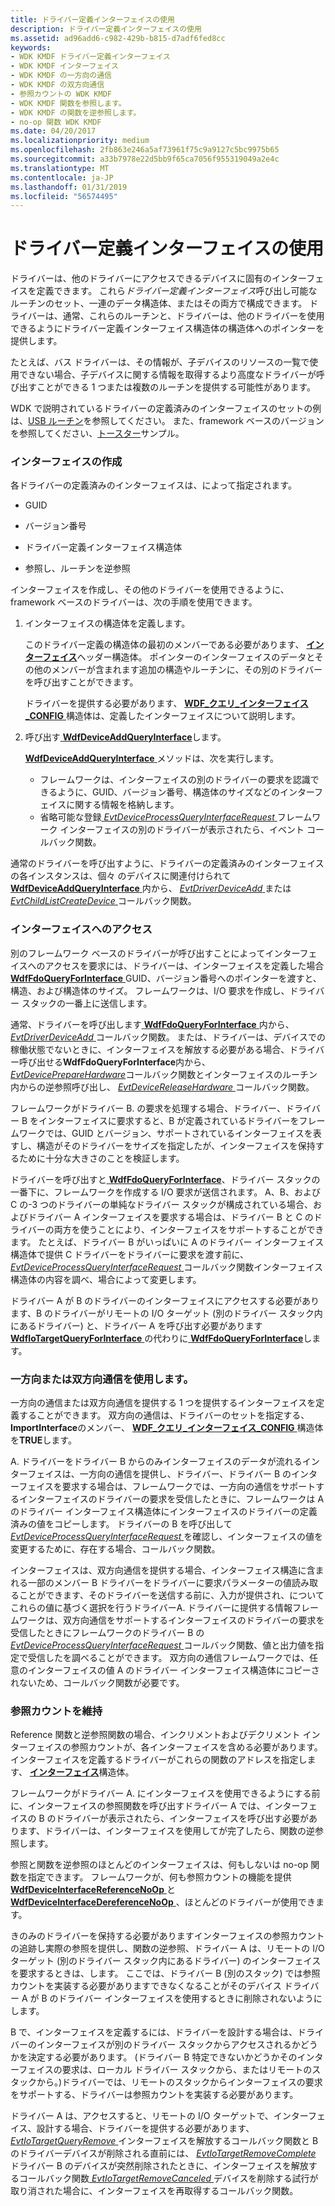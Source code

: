```yaml
---
title: ドライバー定義インターフェイスの使用
description: ドライバー定義インターフェイスの使用
ms.assetid: ad96add6-c982-429b-b815-d7adf6fed8cc
keywords:
- WDK KMDF ドライバー定義インターフェイス
- WDK KMDF インターフェイス
- WDK KMDF の一方向の通信
- WDK KMDF の双方向通信
- 参照カウントの WDK KMDF
- WDK KMDF 関数を参照します。
- WDK KMDF の関数を逆参照します。
- no-op 関数 WDK KMDF
ms.date: 04/20/2017
ms.localizationpriority: medium
ms.openlocfilehash: 2fb863e246a5af73961f75c9a9127c5bc9975b65
ms.sourcegitcommit: a33b7978e22d5bb9f65ca7056f955319049a2e4c
ms.translationtype: MT
ms.contentlocale: ja-JP
ms.lasthandoff: 01/31/2019
ms.locfileid: "56574495"
---
```

# <a name="using-driver-defined-interfaces"></a>ドライバー定義インターフェイスの使用


ドライバーは、他のドライバーにアクセスできるデバイスに固有のインターフェイスを定義できます。 これら*ドライバー定義インターフェイス*呼び出し可能なルーチンのセット、一連のデータ構造体、またはその両方で構成できます。 ドライバーは、通常、これらのルーチンと、ドライバーは、他のドライバーを使用できるようにドライバー定義インターフェイス構造体の構造体へのポインターを提供します。

たとえば、バス ドライバーは、その情報が、子デバイスのリソースの一覧で使用できない場合、子デバイスに関する情報を取得するより高度なドライバーが呼び出すことができる 1 つまたは複数のルーチンを提供する可能性があります。

WDK で説明されているドライバーの定義済みのインターフェイスのセットの例は、[USB ルーチン](https://msdn.microsoft.com/library/windows/hardware/ff540046)を参照してください。 また、framework ベースのバージョンを参照してください、[トースター](sample-kmdf-drivers.md)サンプル。

### <a name="creating-an-interface"></a>インターフェイスの作成

各ドライバーの定義済みのインターフェイスは、によって指定されます。

-   GUID

-   バージョン番号

-   ドライバー定義インターフェイス構造体

-   参照し、ルーチンを逆参照

インターフェイスを作成し、その他のドライバーを使用できるように、framework ベースのドライバーは、次の手順を使用できます。

1.  インターフェイスの構造体を定義します。

    このドライバー定義の構造体の最初のメンバーである必要があります、 [**インターフェイス**](https://msdn.microsoft.com/library/windows/hardware/ff547825)ヘッダー構造体。 ポインターのインターフェイスのデータとその他のメンバーが含まれます追加の構造やルーチンに、その別のドライバーを呼び出すことができます。

    ドライバーを提供する必要があります、 [ **WDF\_クエリ\_インターフェイス\_CONFIG** ](https://msdn.microsoft.com/library/windows/hardware/ff552439)構造体は、定義したインターフェイスについて説明します。

2.  呼び出す[ **WdfDeviceAddQueryInterface**](https://msdn.microsoft.com/library/windows/hardware/ff545870)します。

    [ **WdfDeviceAddQueryInterface** ](https://msdn.microsoft.com/library/windows/hardware/ff545870)メソッドは、次を実行します。

    -   フレームワークは、インターフェイスの別のドライバーの要求を認識できるように、GUID、バージョン番号、構造体のサイズなどのインターフェイスに関する情報を格納します。
    -   省略可能な登録[ *EvtDeviceProcessQueryInterfaceRequest* ](https://msdn.microsoft.com/library/windows/hardware/ff540882)フレームワーク インターフェイスの別のドライバーが表示されたら、イベント コールバック関数。

通常のドライバーを呼び出すように、ドライバーの定義済みのインターフェイスの各インスタンスは、個々 のデバイスに関連付けられて[ **WdfDeviceAddQueryInterface** ](https://msdn.microsoft.com/library/windows/hardware/ff545870)内から、 [ *EvtDriverDeviceAdd* ](https://msdn.microsoft.com/library/windows/hardware/ff541693)または[ *EvtChildListCreateDevice* ](https://msdn.microsoft.com/library/windows/hardware/ff540828)コールバック関数。

### <a name="accessing-an-interface"></a>インターフェイスへのアクセス

別のフレームワーク ベースのドライバーが呼び出すことによってインターフェイスへのアクセスを要求には、ドライバーは、インターフェイスを定義した場合[ **WdfFdoQueryForInterface** ](https://msdn.microsoft.com/library/windows/hardware/ff547289) GUID、バージョン番号へのポインターを渡すと、構造、および構造体のサイズ。 フレームワークは、I/O 要求を作成し、ドライバー スタックの一番上に送信します。

通常、ドライバーを呼び出します[ **WdfFdoQueryForInterface** ](https://msdn.microsoft.com/library/windows/hardware/ff547289)内から、 [ *EvtDriverDeviceAdd* ](https://msdn.microsoft.com/library/windows/hardware/ff541693)コールバック関数。 または、ドライバーは、デバイスでの稼働状態でないときに、インターフェイスを解放する必要がある場合、ドライバー呼び出せる**WdfFdoQueryForInterface**内から、 [ *EvtDevicePrepareHardware*](https://msdn.microsoft.com/library/windows/hardware/ff540880)コールバック関数とインターフェイスのルーチン内からの逆参照呼び出し、 [ *EvtDeviceReleaseHardware* ](https://msdn.microsoft.com/library/windows/hardware/ff540890)コールバック関数。

フレームワークがドライバー B. の要求を処理する場合、ドライバー、ドライバー B をインターフェイスに要求すると、B が定義されているドライバーをフレームワークでは、GUID とバージョン、サポートされているインターフェイスを表すし、構造がそのドライバーをサイズを指定したが、インターフェイスを保持するために十分な大きさのことを検証します。

ドライバーを呼び出すと[ **WdfFdoQueryForInterface**](https://msdn.microsoft.com/library/windows/hardware/ff547289)、ドライバー スタックの一番下に、フレームワークを作成する I/O 要求が送信されます。 A、B、および C の-3 つのドライバーの単純なドライバー スタックが構成されている場合、およびドライバー A インターフェイスを要求する場合は、ドライバー B と C のドライバーの両方を使うことにより、インターフェイスをサポートすることができます。 たとえば、ドライバー B がいっぱいに A のドライバー インターフェイス構造体で提供 C ドライバーをドライバーに要求を渡す前に、 [ *EvtDeviceProcessQueryInterfaceRequest* ](https://msdn.microsoft.com/library/windows/hardware/ff540882)コールバック関数インターフェイス構造体の内容を調べ、場合によって変更します。

ドライバー A が B のドライバーのインターフェイスにアクセスする必要があります、B のドライバーがリモートの I/O ターゲット (別のドライバー スタック内にあるドライバー) と、ドライバー A を呼び出す必要があります[ **WdfIoTargetQueryForInterface** ](https://msdn.microsoft.com/library/windows/hardware/ff548640)の代わりに[ **WdfFdoQueryForInterface**](https://msdn.microsoft.com/library/windows/hardware/ff547289)します。

### <a name="using-one-way-or-two-way-communication"></a>一方向または双方向通信を使用します。

一方向の通信または双方向通信を提供する 1 つを提供するインターフェイスを定義することができます。 双方向の通信は、ドライバーのセットを指定する、 **ImportInterface**のメンバー、 [ **WDF\_クエリ\_インターフェイス\_CONFIG** ](https://msdn.microsoft.com/library/windows/hardware/ff552439)構造体を**TRUE**します。

A. ドライバーをドライバー B からのみインターフェイスのデータが流れるインターフェイスは、一方向の通信を提供し、ドライバー、ドライバー B のインターフェイスを要求する場合は、フレームワークでは、一方向の通信をサポートするインターフェイスのドライバーの要求を受信したときに、フレームワークは A のドライバー インターフェイス構造体にインターフェイスのドライバーの定義済みの値をコピーします。 ドライバーの B を呼び出して[ *EvtDeviceProcessQueryInterfaceRequest* ](https://msdn.microsoft.com/library/windows/hardware/ff540882)を確認し、インターフェイスの値を変更するために、存在する場合、コールバック関数。

インターフェイスは、双方向通信を提供する場合、インターフェイス構造に含まれる一部のメンバー B ドライバーをドライバーに要求パラメーターの値読み取ることができます、そのドライバーを送信する前に、入力が提供され、についてこれらの値に基づく選択を行うドライバーA. ドライバーに提供する情報フレームワークは、双方向通信をサポートするインターフェイスのドライバーの要求を受信したときにフレームワークのドライバー B の[ *EvtDeviceProcessQueryInterfaceRequest* ](https://msdn.microsoft.com/library/windows/hardware/ff540882)コールバック関数、値と出力値を指定で受信したを調べることができます。 双方向の通信フレームワークでは、任意のインターフェイスの値 A のドライバー インターフェイス構造体にコピーされないため、コールバック関数が必要です。

### <a name="maintaining-a-reference-count"></a>参照カウントを維持

Reference 関数と逆参照関数の場合、インクリメントおよびデクリメント インターフェイスの参照カウントが、各インターフェイスを含める必要があります。 インターフェイスを定義するドライバーがこれらの関数のアドレスを指定します、 [**インターフェイス**](https://msdn.microsoft.com/library/windows/hardware/ff547825)構造体。

フレームワークがドライバー A. にインターフェイスを使用できるようにする前に、インターフェイスの参照関数を呼び出すドライバー A では、インターフェイスの B のドライバーが表示されたら、インターフェイスを呼び出す必要があります、ドライバーは、インターフェイスを使用してが完了したら、関数の逆参照します。

参照と関数を逆参照のほとんどのインターフェイスは、何もしないは no-op 関数を指定できます。 フレームワークが、何も参照カウントの機能を提供[ **WdfDeviceInterfaceReferenceNoOp** ](https://msdn.microsoft.com/library/windows/hardware/ff546796)と[ **WdfDeviceInterfaceDereferenceNoOp** ](https://msdn.microsoft.com/library/windows/hardware/ff546790)、ほとんどのドライバーが使用できます。

きのみのドライバーを保持する必要がありますインターフェイスの参照カウントの追跡し実際の参照を提供し、関数の逆参照、ドライバー A は、リモートの I/O ターゲット (別のドライバー スタック内にあるドライバー) のインターフェイスを要求するときは、します。 ここでは、ドライバー B (別のスタック) では参照カウントを実装する必要がありますできなくなることがそのデバイス ドライバー A が B のドライバー インターフェイスを使用するときに削除されないようにします。

B で、インターフェイスを定義するには、ドライバーを設計する場合は、ドライバーのインターフェイスが別のドライバー スタックからアクセスされるかどうかを決定する必要があります。 (ドライバー B 特定できないかどうかそのインターフェイスの要求は、ローカル ドライバー スタックから、またはリモートのスタックから。)ドライバーでは、リモートのスタックからインターフェイスの要求をサポートする、ドライバーは参照カウントを実装する必要があります。

ドライバー A は、アクセスすると、リモートの I/O ターゲットで、インターフェイス、設計する場合、ドライバーを提供する必要があります、 [ *EvtIoTargetQueryRemove* ](https://msdn.microsoft.com/library/windows/hardware/ff541793)インターフェイスを解放するコールバック関数と B のドライバーデバイスが削除される直前には、 [ *EvtIoTargetRemoveComplete* ](https://msdn.microsoft.com/library/windows/hardware/ff541806)ドライバー B のデバイスが突然削除されたときに、インターフェイスを解放するコールバック関数[ *EvtIoTargetRemoveCanceled* ](https://msdn.microsoft.com/library/windows/hardware/ff541800)デバイスを削除する試行が取り消された場合に、インターフェイスを再取得するコールバック関数。

 

 





